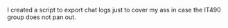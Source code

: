 I created a script to export chat logs just to cover my ass in case the IT490 group does not pan out.